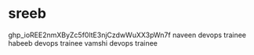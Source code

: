 # sreeb
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
naveen devops trainee 
habeeb devops trainee
vamshi devops trainee




